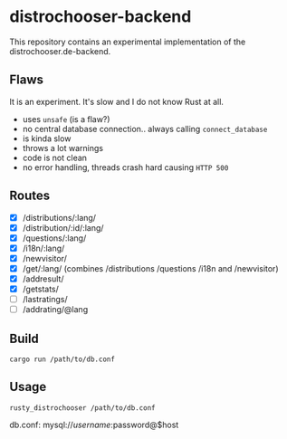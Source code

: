 # distrochooser-backend

This repository contains an experimental implementation of the distrochooser.de-backend. 

## Flaws

It is an experiment. It's slow and I do not know Rust at all.

- uses `unsafe` (is a flaw?)
- no central database connection.. always calling `connect_database`
- is kinda slow
- throws a lot warnings 
- code is not clean
- no error handling, threads crash hard causing `HTTP 500`

## Routes

- [x] /distributions/:lang/
- [x] /distribution/:id/:lang/
- [x] /questions/:lang/
- [x] /i18n/:lang/
- [x] /newvisitor/
- [x] /get/:lang/ (combines /distributions /questions /i18n and /newvisitor)
- [x] /addresult/
- [x] /getstats/
- [ ] /lastratings/
- [ ] /addrating/@lang

## Build

`cargo run /path/to/db.conf`

## Usage

`rusty_distrochooser /path/to/db.conf`

db.conf:
mysql://$username:$password@$host